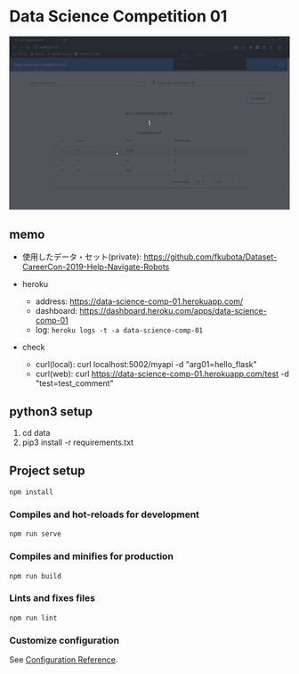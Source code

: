 # Data Science Competition 01

<img src="data/kagglelike-leaderboard.gif" width="800">

## memo
- 使用したデータ・セット(private): https://github.com/fkubota/Dataset-CareerCon-2019-Help-Navigate-Robots
- heroku
	- address: https://data-science-comp-01.herokuapp.com/
	- dashboard: https://dashboard.heroku.com/apps/data-science-comp-01
	- log: `heroku logs -t -a data-science-comp-01`

- check
	- curl(local): curl localhost:5002/myapi -d "arg01=hello_flask"
    - curl(web): curl https://data-science-comp-01.herokuapp.com/test -d "test=test_comment"

## python3 setup
1. cd data
1. pip3 install -r requirements.txt

## Project setup
```
npm install
```

### Compiles and hot-reloads for development
```
npm run serve
```

### Compiles and minifies for production
```
npm run build
```

### Lints and fixes files
```
npm run lint
```

### Customize configuration
See [Configuration Reference](https://cli.vuejs.org/config/).
